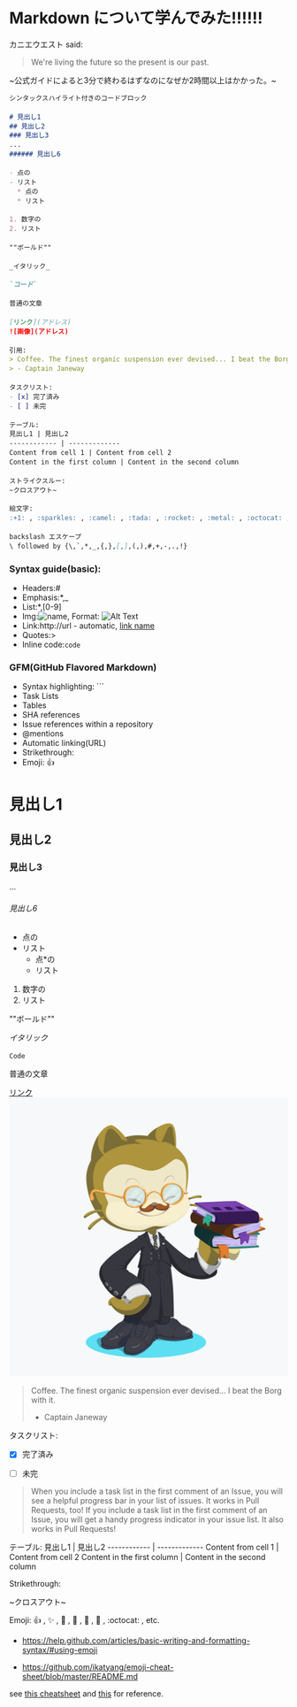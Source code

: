 # Markdown について学んでみた!!!!!!

カニエウエスト said:

> We're living the future so
> the present is our past.

~公式ガイドによると3分で終わるはずなのになぜか2時間以上はかかった。~

```markdown
シンタックスハイライト付きのコードブロック

# 見出し1
## 見出し2
### 見出し3
...
###### 見出し6

- 点の
- リスト
  * 点の
  * リスト

1. 数字の
2. リスト

""ボールド""

_イタリック_ 

`コード` 

普通の文章

[リンク](アドレス)
![画像](アドレス)

引用:
> Coffee. The finest organic suspension ever devised... I beat the Borg with it.
> - Captain Janeway

タスクリスト:
- [x] 完了済み
- [ ] 未完

テーブル:
見出し1 | 見出し2
------------ | -------------
Content from cell 1 | Content from cell 2
Content in the first column | Content in the second column

ストライクスルー:
~クロスアウト~

絵文字:
:+1: , :sparkles: , :camel: , :tada: , :rocket: , :metal: , :octocat: , etc.
 
backslash エスケープ
\ followed by {\,`,*,_,{,},[,],(,),#,+,-,.,!}

```

### Syntax guide(basic):
- Headers:#
- Emphasis:*,_
- List:*,[0-9]
- Img:![name](path), Format: ![Alt Text](url)
- Link:http://url - automatic, [link name](url)
- Quotes:>
- Inline code:`code`

### GFM(GitHub Flavored Markdown)
- Syntax highlighting: ```
- Task Lists
- Tables
- SHA references
- Issue references within a repository
- @mentions
- Automatic linking(URL)
- Strikethrough:
- Emoji: :+1:


# 見出し1
## 見出し2
### 見出し3
...
###### 見出し6

- 点の
- リスト
  * 点\*の
  * リスト

1. 数字の
2. リスト

""ボールド""

_イタリック_ 

`Code` 

普通の文章

[リンク](https://mapotofu9.github.io/)
![画像](octocat(2).png)

> Coffee. The finest organic suspension ever devised... I beat the Borg with it.
> - Captain Janeway

タスクリスト:
- [x] 完了済み
- [ ] 未完


> When you include a task list in the first comment of an Issue, you will see a helpful progress bar in your list of issues. It works in Pull Requests, too!
> If you include a task list in the first comment of an Issue, you will get a handy progress indicator in your issue list. It also works in Pull Requests!

テーブル:
見出し1 | 見出し2
------------ | -------------
Content from cell 1 | Content from cell 2
Content in the first column | Content in the second column

Strikethrough:

~クロスアウト~

Emoji:
:+1: , :sparkles: , :camel: , :tada: , :rocket: , :metal: , :octocat: , etc.

- https://help.github.com/articles/basic-writing-and-formatting-syntax/#using-emoji

- https://github.com/ikatyang/emoji-cheat-sheet/blob/master/README.md

see [this cheatsheet](https://guides.github.com/pdfs/markdown-cheatsheet-online.pdf) and [this](https://guides.github.com/features/mastering-markdown/) for reference.
